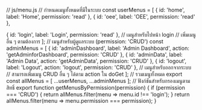// js/menu.js
// กำหนดเมนูทั้งหมดที่มีในระบบ
const userMenus = [
  { id: 'home', label: 'Home', permission: 'read' },
  { id: 'oee', label: 'OEE', permission: 'read' },
 
  { id: 'login', label: 'Login', permission: 'read' }, // เมนูสำหรับไปหน้า login
  // เพิ่มเมนูอื่น ๆ ตามต้องการ
];
// เมนูสำหรับผู้ดูแลระบบ (permission: 'CRUD')
const adminMenus = [
  { id: 'adminDashboard', label: 'Admin Dashboard', action: 'getAdminforDashboard', permission: 'CRUD' },
  { id: 'adminData', label: 'Admin Data', action: 'getAdminData', permission: 'CRUD' },
  { id: 'logout', label: 'Logout', action: 'logout', permission: 'CRUD' }, // เมนูสำหรับออกจากระบบ
  // สามารถเพิ่มเมนู CRUD อื่น ๆ ได้ตาม action ใน doGet
];
// รวมเมนูทั้งหมด
export const allMenus = [
  ...userMenus,
  ...adminMenus
];
// ฟังก์ชันสำหรับกรองเมนูตามสิทธิ์
export function getMenusByPermission(permission) {
    if (permission === 'CRUD') {
    return allMenus.filter(menu => menu.id !== 'login');
  }
  return allMenus.filter(menu => menu.permission === permission);
}